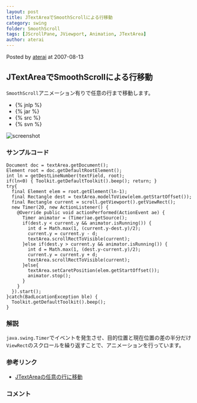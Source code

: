 ```yaml
---
layout: post
title: JTextAreaでSmoothScrollによる行移動
category: swing
folder: SmoothScroll
tags: [JScrollPane, JViewport, Animation, JTextArea]
author: aterai
---
```


Posted by [aterai](http://terai.xrea.jp/aterai.html) at 2007-08-13

## JTextAreaでSmoothScrollによる行移動
`SmoothScroll`アニメーション有りで任意の行まで移動します。

- {% jnlp %}
- {% jar %}
- {% src %}
- {% svn %}

<!-- dummy comment line for breaking list -->

![screenshot](https://lh3.googleusercontent.com/_9Z4BYR88imo/TQTTSaxFSzI/AAAAAAAAAkI/KtedLqwCXBY/s800/SmoothScroll.png)

### サンプルコード
<pre class="prettyprint"><code>Document doc = textArea.getDocument();
Element root = doc.getDefaultRootElement();
int ln = getDestLineNumber(textField, root);
if(ln&lt;0) { Toolkit.getDefaultToolkit().beep(); return; }
try{
  final Element elem = root.getElement(ln-1);
  final Rectangle dest = textArea.modelToView(elem.getStartOffset());
  final Rectangle current = scroll.getViewport().getViewRect();
  new Timer(20, new ActionListener() {
    @Override public void actionPerformed(ActionEvent ae) {
      Timer animator = (Timer)ae.getSource();
      if(dest.y &lt; current.y &amp;&amp; animator.isRunning()) {
        int d = Math.max(1, (current.y-dest.y)/2);
        current.y = current.y - d;
        textArea.scrollRectToVisible(current);
      }else if(dest.y &gt; current.y &amp;&amp; animator.isRunning()) {
        int d = Math.max(1, (dest.y-current.y)/2);
        current.y = current.y + d;
        textArea.scrollRectToVisible(current);
      }else{
        textArea.setCaretPosition(elem.getStartOffset());
        animator.stop();
      }
    }
  }).start();
}catch(BadLocationException ble) {
  Toolkit.getDefaultToolkit().beep();
}
</code></pre>

### 解説
`java.swing.Timer`でイベントを発生させ、目的位置と現在位置の差の半分だけ`ViewRect`のスクロールを繰り返すことで、アニメーションを行っています。

### 参考リンク
- [JTextAreaの任意の行に移動](http://terai.xrea.jp/Swing/GotoLine.html)

<!-- dummy comment line for breaking list -->

### コメント
